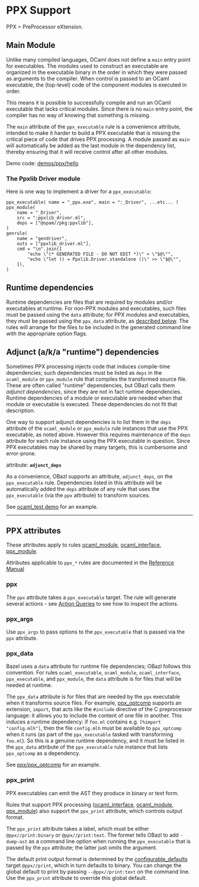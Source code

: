 # PPX Support

PPX = PreProcessor eXtension.

## <a name="main_module">Main Module</a>

Unlike many compiled languages, OCaml does not define a `main` entry
point for executables. The modules used to construct an executable are
organized in the executable binary in the order in which they were
passed as arguments to the compiler. When control is passed to an
OCaml executable, the (top-level) code of the component modules is
executed in order.

This means it is possible to successfully compile and run an OCaml
executable that lacks critical modules. Since there is no `main` entry
point, the compiler has no way of knowing that something is missing.

The `main` attribute of the `ppx_executable` rule is a convenience
attribute, intended to make it harder to build a PPX executable that
is missing the critical piece of code that drives PPX processing. A
module passed as `main` will automatically be added as the last module
in the dependency list, thereby ensuring that it will receive control
after all other modules.

Demo code:  [demos/ppx/hello](https://github.com/obazl/dev_obazl/blob/aed0ce898b480c109ccd9b42fddc6f6c1640277c/demos/ppx/hello/BUILD.bazel#L53)

### The Ppxlib Driver module

Here is one way to implement a driver for a `ppx_executable`:

```
ppx_executable( name = "_ppx.exe", main = ":_Driver", ...etc... )
ppx_module(
    name = "_Driver",
    src = ":ppxlib_driver.ml",
    deps = ["@opam//pkg:ppxlib"],
)
genrule(
    name = "gendriver",
    outs = ["ppxlib_driver.ml"],
    cmd = "\n".join([
        "echo \"(* GENERATED FILE - DO NOT EDIT *)\" > \"$@\"",
        "echo \"let () = Ppxlib.Driver.standalone ()\" >> \"$@\"",
    ]),
)
```

## <a name="runtime-deps">Runtime dependencies</a>

Runtime dependencies are files that are required by modules and/or
executables at runtime. For non-PPX modules and executables, such
files must be passed using the `data` attribute; for PPX modules and
executables, they must be passed using the `ppx_data` attribute, as
[described below](#ppx_data).
The rules will arrange for the files to be included in the generated
command line with the appropriate option flags.

## <a id="adjunct_deps" name="adjunct_deps">Adjunct (a/k/a "runtime") dependencies</a>

Sometimes PPX processing injects code that induces compile-time
dependencies; such dependencies must be listed as `deps` in the
`ocaml_module` or `ppx_module` rule that compiles the transformed
source file. These are often called "runtime" dependencies, but OBazl
calls them _adjunct dependencies_, since they are not in fact runtime
dependencies. Runtime dependencies of a module or executable are
needed when that module or executable is executed. These dependencies
do not fit that description.

One way to support adjunct dependencies is to list them in the `deps`
attribute of the `ocaml_module` or `ppx_module` rule instances that
use the PPX executable, as noted above. However this requires
maintenance of the `deps` attribute for each rule instance using the
PPX executable in question. Since PPX executables may be shared by
many targets, this is cumbersome and error-prone.

attribute: **`adjunct_deps`**

As a convenience, OBazl supports an attribute, `adjunct_deps`, on the
`ppx_executable` rule. Dependencies listed in this attribute will be
automatically added the `deps` attribute of any rule that uses the
`ppx_executable` (via the `ppx` attribute) to transform sources.

See
[ocaml_test demo](https://github.com/obazl/dev_obazl/tree/main/demos/rules/ocaml_test) for an example.

----
## <a name="ppx-attrs">PPX attributes</a>

These attributes apply to rules [ocaml_module](../refman/rules_ocaml.md#ocaml_module), [ocaml_interface](../refman/ocaml_rules.md#ocaml_interface), [ppx_module](../refman/rules_ppx.md#ppx_module).

Attributes applicable to `ppx_*` rules are documented in the [Reference Manual](../refman/rules_ppx.md)

### <a name="ppx">ppx</a>

The `ppx` attribute takes a `ppx_executable` target. The rule will
generate several actions - see [Action Queries](transparency.md#action_queries)
to see how to inspect the actions.

### <a name="ppx_args">ppx_args</a>

Use `ppx_args` to pass options to the `ppx_executable` that is passed via the `ppx` attribute.

### <a name="ppx_data">ppx_data</a>

Bazel uses a `data` attribute for runtime file dependencies; OBazl
follows this convention. For rules `ocaml_executable`, `ocaml_module`,
`ocaml_interface`, `ppx_executable`, and `ppx_module`, the `data`
attribute is for files that will be needed at runtime.

The `ppx_data` attribute is for files that are needed by the `ppx`
executable when it transforms source files. For example,
[ppx_optcomp]() supports an extension, `import`, that acts like
the `#include` directive of the C preprocessor language: it allows you
to include the content of one file in another. This induces a runtime
dependency: if `foo.ml` contains e.g. `[%import "config.mlh"]`, then
the file `config.mlh` must be available to `ppx_optcomp` when it runs
(as part of the `ppx_executable` tasked with transforming `foo.ml`).
So this is a genuine runtime dependency, and it must be listed in the
`ppx_data` attribute of the `ppx_executable` rule instance that lists
`ppx_optcomp` as a dependency.

See [ppx/ppx_optcomp](https://github.com/obazl/dev_obazl/blob/c0f01d6ae66ecdebbbfac687120ef734886542d4/demos/ppx/ppx_optcomp/BUILD.bazel#L27) for an example.

### <a name="ppx_print">ppx_print</a>

PPX executables can emit the AST they produce in binary or text form.

Rules that support PPX processing
([ocaml_interface](../refman/rules_ocaml.md#ocaml_interface),
[ocaml_module](../refman/rules_ocaml.md#ocaml_module),
[ppx_module](../refman/rules_ppx.md#ppx_module)) also support the
`ppx_print` attribute, which controls output format.

The `ppx_print` attribute takes a label, which must be either
`@ppx//print:binary` or `@ppx//print:text`. The former tells OBazl to
add `-dump-ast` as a command line option when running the
`ppx_executable` that is passed by the `ppx` attribute; the latter
just omits the argument.

The default print output format is determined by the
[configurable_defaults](configurable_defaults.md) target
`@ppx//print`, which in turn defaults to binary. You can change the
global default to print by passing `--@ppx//print:text` on the command
line. Use the `ppx_print` attribute to override this global default.